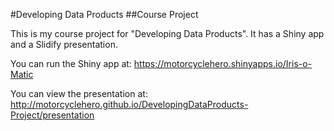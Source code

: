 #Developing Data Products
##Course Project

This is my course project for "Developing Data Products".  It has a Shiny app and a Slidify presentation.

You can run the Shiny app at:  https://motorcyclehero.shinyapps.io/Iris-o-Matic

You can view the presentation at:  http://motorcyclehero.github.io/DevelopingDataProducts-Project/presentation